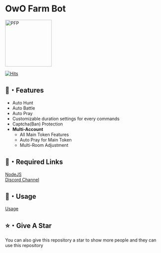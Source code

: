 # OwO Farm Bot
<img src="https://i.ibb.co/ThgHqGQ/976d5c4f4522e5a1ae782516b58518f6.jpg" width="150" height="150" border="0" alt="PFP">

[![Hits](https://hits.sh/github.com/owofarmer/owo-auto-farm.svg?label=Repo%20View%20Count&extraCount=3725&color=69b9ed)](https://hits.sh/github.com/owofarmer/owo-auto-farm/)<br>

## 👑・Features

-   Auto Hunt
-   Auto Battle
-   Auto Pray
-   Customizable duration settings for every commands 
-   Captcha(Ban) Protection
-   **Multi-Account**
    -   All Main Token Features
    -   Auto Pray for Main Token
    -   Multi-Room Adjustment

## 🔗・Required Links

[NodeJS](https://nodejs.org/en/)<br>
[Discord Channel](https://discord.gg/KnaNsd74Sp)

## 🎈・Usage

[Usage](https://youtu.be/e7sSftqWIXg)

## ⭐・Give A Star

You can also give this repository a star to show more people and they can use this repository
